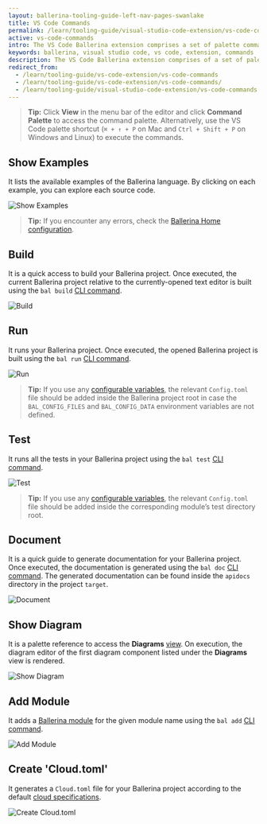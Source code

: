 ```yaml
---
layout: ballerina-tooling-guide-left-nav-pages-swanlake
title: VS Code Commands
permalink: /learn/tooling-guide/visual-studio-code-extension/vs-code-commands/
active: vs-code-commands
intro: The VS Code Ballerina extension comprises a set of palette commands to enable easy development using the inherent capabilities of the Ballerina language.
keywords: ballerina, visual studio code, vs code, extension, commands
description: The VS Code Ballerina extension comprises of a set of palette commands to enable easy development using the inherent capabilities of the Ballerina language.
redirect_from:
  - /learn/tooling-guide/vs-code-extension/vs-code-commands
  - /learn/tooling-guide/vs-code-extension/vs-code-commands/
  - /learn/tooling-guide/visual-studio-code-extension/vs-code-commands
---
```


>**Tip:** Click **View** in the menu bar of the editor and click **Command Palette** to access the command palette. Alternatively, use the VS Code palette shortcut (`⌘ + ↑ + P` on Mac and `Ctrl + Shift + P` on Windows and Linux) to execute the commands.

## Show Examples

It lists the available examples of the Ballerina language. By clicking on each example, you can explore each source code. 

![Show Examples](/learn/images/show-examples.gif)

>**Tip:** If you encounter any errors, check the [Ballerina Home configuration](/learn/tooling-guide/visual-studio-code-extension/configurations/#home).

## Build

It is a quick access to build your Ballerina project. Once executed, the current Ballerina project relative to the currently-opened text editor is built using the `bal build` [CLI command](/learn/tooling-guide/cli-tools/cli-commands/#core-commands).

![Build](/learn/images/build.gif)

## Run

It runs your Ballerina project. Once executed, the opened Ballerina project is built using the `bal run` [CLI command](/learn/tooling-guide/cli-tools/cli-commands/#core-commands).

![Run](/learn/images/run.gif)

>**Tip:** If you use any [configurable variables](/learn/user-guide/configurability/), the relevant `Config.toml` file should be added inside the Ballerina project root in case the `BAL_CONFIG_FILES` and `BAL_CONFIG_DATA` environment variables are not defined.

## Test

It runs all the tests in your Ballerina project using the `bal test` [CLI command](/learn/tooling-guide/cli-tools/cli-commands/#core-commands).

![Test](/learn/images/test-command.gif)

>**Tip:** If you use any [configurable variables](/learn/user-guide/configurability/), the relevant `Config.toml` file should be added inside the corresponding module’s test directory root.

## Document

It is a quick guide to generate documentation for your Ballerina project. Once executed, the documentation is generated using the `bal doc` [CLI command](/learn/tooling-guide/cli-tools/cli-commands/#core-commands). The generated documentation can be found inside the `apidocs` directory in the project `target`. 

![Document](/learn/images/document.gif)

## Show Diagram

It is a palette reference to access the **Diagrams** [view](/learn/tooling-guide/visual-studio-code-extension/diagram-editor/#diagrams-view). On execution, the diagram editor of the first diagram component listed under the **Diagrams** view is rendered.

![Show Diagram](/learn/images/show-diagram-view.gif)

## Add Module

It adds a [Ballerina module](/learn/user-guide/ballerina-packages/modules/) for the given module name using the `bal add` [CLI command](/learn/tooling-guide/cli-tools/cli-commands/#core-commands). 

![Add Module](/learn/images/add-module.gif)

## Create 'Cloud.toml'

It generates a `Cloud.toml` file for your Ballerina project according to the default [cloud specifications](https://github.com/ballerina-platform/ballerina-spec/blob/master/c2c/code-to-cloud-spec.md).

![Create Cloud.toml](/learn/images/create-cloud-toml.gif)

<style> #tree-expand-all , #tree-collapse-all, .cTocElements {display:none;} .cGitButtonContainer {padding-left: 40px;} </style>